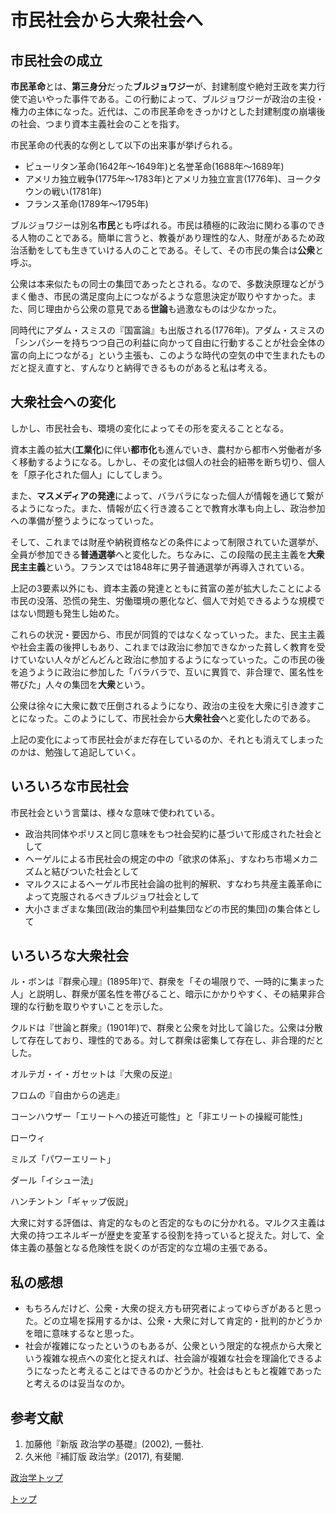 # 市民社会から大衆社会へ

## 市民社会の成立

**市民革命**とは、**第三身分**だった**ブルジョワジー**が、封建制度や絶対王政を実力行使で追いやった事件である。この行動によって、ブルジョワジーが政治の主役・権力の主体になった。近代は、この市民革命をきっかけとした封建制度の崩壊後の社会、つまり資本主義社会のことを指す。

市民革命の代表的な例として以下の出来事が挙げられる。

- ピューリタン革命(1642年〜1649年)と名誉革命(1688年〜1689年)
- アメリカ独立戦争(1775年〜1783年)とアメリカ独立宣言(1776年)、ヨークタウンの戦い(1781年)
- フランス革命(1789年〜1795年)

ブルジョワジーは別名**市民**とも呼ばれる。市民は積極的に政治に関わる事のできる人物のことである。簡単に言うと、教養があり理性的な人、財産があるため政治活動をしても生きていける人のことである。そして、その市民の集合は**公衆**と呼ぶ。

公衆は本来似たもの同士の集団であったとされる。なので、多数決原理などがうまく働き、市民の満足度向上につながるような意思決定が取りやすかった。また、同じ理由から公衆の意見である**世論**も過激なものは少なかった。

同時代にアダム・スミスの『国富論』も出版される(1776年)。アダム・スミスの「シンパシーを持ちつつ自己の利益に向かって自由に行動することが社会全体の富の向上につながる」という主張も、このような時代の空気の中で生まれたものだと捉え直すと、すんなりと納得できるものがあると私は考える。

## 大衆社会への変化

しかし、市民社会も、環境の変化によってその形を変えることとなる。

資本主義の拡大(**工業化**)に伴い**都市化**も進んでいき、農村から都市へ労働者が多く移動するようになる。しかし、その変化は個人の社会的紐帯を断ち切り、個人を「原子化された個人」にしてしまう。

また、**マスメディアの発達**によって、バラバラになった個人が情報を通じて繋がるようになった。また、情報が広く行き渡ることで教育水準も向上し、政治参加への準備が整うようになっていった。

そして、これまでは財産や納税資格などの条件によって制限されていた選挙が、全員が参加できる**普通選挙**へと変化した。ちなみに、この段階の民主主義を**大衆民主主義**という。フランスでは1848年に男子普通選挙が再導入されている。

上記の3要素以外にも、資本主義の発達とともに貧富の差が拡大したことによる市民の没落、恐慌の発生、労働環境の悪化など、個人で対処できるような規模ではない問題も発生し始めた。

これらの状況・要因から、市民が同質的ではなくなっていった。また、民主主義や社会主義の後押しもあり、これまでは政治に参加できなかった貧しく教育を受けていない人々がどんどんと政治に参加するようになっていった。この市民の後を追うように政治に参加した「バラバラで、互いに異質で、非合理で、匿名性を帯びた」人々の集団を**大衆**という。

公衆は徐々に大衆に数で圧倒されるようになり、政治の主役を大衆に引き渡すことになった。このようにして、市民社会から**大衆社会**へと変化したのである。

上記の変化によって市民社会がまだ存在しているのか、それとも消えてしまったのかは、勉強して追記していく。

## いろいろな市民社会

市民社会という言葉は、様々な意味で使われている。

- 政治共同体やポリスと同じ意味をもつ社会契約に基づいて形成された社会として
- ヘーゲルによる市民社会の規定の中の「欲求の体系」、すなわち市場メカニズムと結びついた社会として
- マルクスによるヘーゲル市民社会論の批判的解釈、すなわち共産主義革命によって克服されるべきブルジョワ社会として
- 大小さまざまな集団(政治的集団や利益集団などの市民的集団)の集合体として

## いろいろな大衆社会

ル・ボンは『群衆心理』(1895年)で、群衆を「その場限りで、一時的に集まった人」と説明し、群衆が匿名性を帯びること、暗示にかかりやすく、その結果非合理的な行動を取りやすいことを示した。

クルドは『世論と群衆』(1901年)で、群衆と公衆を対比して論じた。公衆は分散して存在しており、理性的である。対して群衆は密集して存在し、非合理的だとした。

オルテガ・イ・ガセットは『大衆の反逆』

フロムの『自由からの逃走』

コーンハウザー「エリートへの接近可能性」と「非エリートの操縦可能性」

ローウィ

ミルズ「パワーエリート」

ダール「イシュー法」

ハンチントン「ギャップ仮説」

大衆に対する評価は、肯定的なものと否定的なものに分かれる。マルクス主義は大衆の持つエネルギーが歴史を変革する役割を持っていると捉えた。対して、全体主義の基盤となる危険性を説くのが否定的な立場の主張である。

## 私の感想

- もちろんだけど、公衆・大衆の捉え方も研究者によってゆらぎがあると思った。どの立場を採用するかは、公衆・大衆に対して肯定的・批判的かどうかを暗に意味するなと思った。
- 社会が複雑になったというのもあるが、公衆という限定的な視点から大衆という複雑な視点への変化と捉えれば、社会論が複雑な社会を理論化できるようになったと考えることはできるのかどうか。社会はもともと複雑であったと考えるのは妥当なのか。

## 参考文献

1. 加藤他『新版 政治学の基礎』(2002), 一藝社.
2. 久米他『補訂版 政治学』(2017), 有斐閣.

[政治学トップ](/political-science)

[トップ](/)
